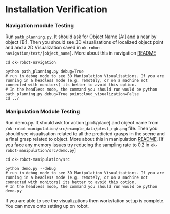 # Installation Verification
### Navigation module Testing

Run `path_planning.py`. It should ask for Object Name [A:] and a near by object [B:]. Then you should see 3D visualisations of localized object point and and a 2D Visualization saved in `ok-robot-navigation/test/{object_name}`. More about this in navigation [README](./ok-robot-navigation/README.md)
```
cd ok-robot-navigation

python path_planning.py debug=True
# run in debug mode to see 3D Manipulation Visualisations. If you are running in a headless mode (e.g. remotely, or on a machine not connected with monitors) its better to avoid this option. 
# In the headless mode, the command you should run would be python path_planning.py debug=True pointcloud_visualization=False
cd ../
```

### Manipulation Module Testing
Run demo.py. It should ask for action [pick/place] and object name from `/ok-robot-manipulation/src/example_data/ptest_rgb.png` file. Then you should see visualisation related to all the predicted grasps in the scene and a final grasp related to object. More about this in manipulation [README](./manipulation/README.md). [If you face any memory issues try reducing the sampling rate to 0.2 in `ok-robot-manipulation/src/demo.py`]
```
cd ok-robot-manipulation/src

python demo.py --debug 
# run in debug mode to see 3D Manipulation Visualisations. If you are running in a headless mode (e.g. remotely, or on a machine not connected with monitors) its better to avoid this option. 
# In the headless mode, the command you should run would be python demo.py
```

If you are able to see the visualizations then workstation setup is complete. You can move onto setting up on robot.
